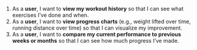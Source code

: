 1. As a **user**, I want to **view my workout history** so that I can see what exercises I’ve done and when.
2. As a **user**, I want to **view progress charts** (e.g., weight lifted over time, running distance over time) so that I can visualize my improvement.
3. As a **user**, I want to **compare my current performance to previous weeks or months** so that I can see how much progress I’ve made.